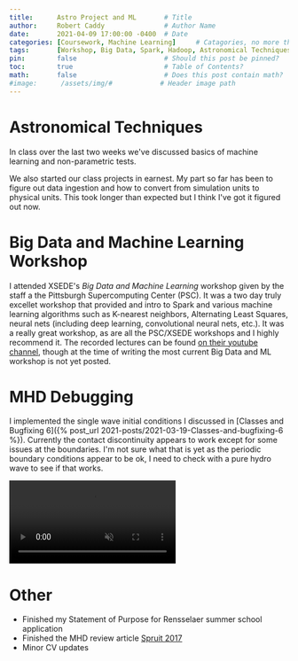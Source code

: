 ```yaml
---
title:      Astro Project and ML       # Title
author:     Robert Caddy               # Author Name
date:       2021-04-09 17:00:00 -0400  # Date
categories: [Coursework, Machine Learning]     # Catagories, no more than 2
tags:       [Workshop, Big Data, Spark, Hadoop, Astronomical Techniques] # Tags, any number
pin:        false                      # Should this post be pinned?
toc:        true                       # Table of Contents?
math:       false                      # Does this post contain math?
#image:      /assets/img/#            # Header image path
---
```


# Astronomical Techniques
In class over the last two weeks we've discussed basics of machine learning and
non-parametric tests.

We also started our class projects in earnest. My part so far has been to figure
out data ingestion and how to convert from simulation units to physical units.
This took longer than expected but I think I've got it figured out now.


# Big Data and Machine Learning Workshop
I attended XSEDE's *Big Data and Machine Learning* workshop given by the staff a
the Pittsburgh Supercomputing Center (PSC). It was a two day truly excellet
workshop that provided and intro to Spark and various machine learning
algorithms such as K-nearest neighbors, Alternating Least Squares, neural nets
(including deep learning, convolutional neural nets, etc.). It was a really
great workshop, as are all the PSC/XSEDE workshops and I highly recommend it.
The recorded lectures can be found [on their youtube
channel](https://www.youtube.com/c/XSEDETraining/featured), though at the time
of writing the most current Big Data and ML workshop is not yet posted.

# MHD Debugging
I implemented the single wave initial conditions I discussed in [Classes and
Bugfixing 6]({% post_url 2021-posts/2021-03-19-Classes-and-bugfixing-6 %}). Currently the
contact discontinuity appears to work except for some issues at the boundaries.
I'm not sure what that is yet as the periodic boundary conditions appear to be
ok, I need to check with a pure hydro wave to see if that works.

<video muted autoplay controls style="max-width:100%; height:auto">
    <source type="video/mp4" src="/assets/img/2021-post-assets/04-April/2021-04-09-mhd-contact.mp4">
</video>


# Other
- Finished my Statement of Purpose for Rensselaer  summer school application
- Finished the MHD review article [Spruit 2017](http://www.mpa-garching.mpg.de/~henk/mhd12.zip)
- Minor CV updates